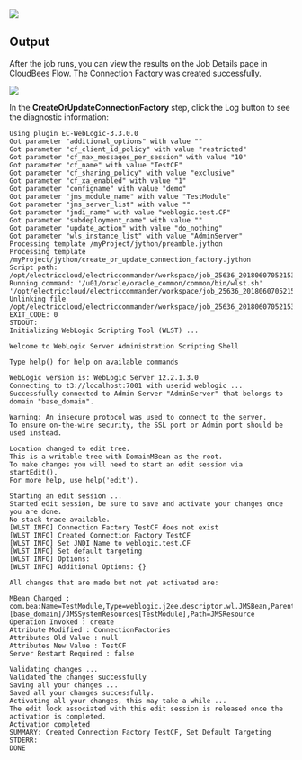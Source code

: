 <img src="../../plugins/EC-WebLogic/images/CreateOrUpdateConnectionFactory/Form.png" />

## Output

After the job runs, you can view the results on the Job Details page in CloudBees Flow. The Connection Factory was created successfully.

<img src="../../plugins/EC-WebLogic/images/CreateOrUpdateConnectionFactory/Summary.png" />

In the <b>CreateOrUpdateConnectionFactory</b> step, click the Log button to see the diagnostic information:

    Using plugin EC-WebLogic-3.3.0.0
    Got parameter "additional_options" with value ""
    Got parameter "cf_client_id_policy" with value "restricted"
    Got parameter "cf_max_messages_per_session" with value "10"
    Got parameter "cf_name" with value "TestCF"
    Got parameter "cf_sharing_policy" with value "exclusive"
    Got parameter "cf_xa_enabled" with value "1"
    Got parameter "configname" with value "demo"
    Got parameter "jms_module_name" with value "TestModule"
    Got parameter "jms_server_list" with value ""
    Got parameter "jndi_name" with value "weblogic.test.CF"
    Got parameter "subdeployment_name" with value ""
    Got parameter "update_action" with value "do_nothing"
    Got parameter "wls_instance_list" with value "AdminServer"
    Processing template /myProject/jython/preamble.jython
    Processing template /myProject/jython/create_or_update_connection_factory.jython
    Script path: /opt/electriccloud/electriccommander/workspace/job_25636_20180607052153/exec_108308602360286.jython
    Running command: '/u01/oracle/oracle_common/common/bin/wlst.sh' '/opt/electriccloud/electriccommander/workspace/job_25636_20180607052153/exec_108308602360286.jython'
    Unlinking file /opt/electriccloud/electriccommander/workspace/job_25636_20180607052153/exec_108308602360286.jython
    EXIT_CODE: 0
    STDOUT:
    Initializing WebLogic Scripting Tool (WLST) ...

    Welcome to WebLogic Server Administration Scripting Shell

    Type help() for help on available commands

    WebLogic version is: WebLogic Server 12.2.1.3.0
    Connecting to t3://localhost:7001 with userid weblogic ...
    Successfully connected to Admin Server "AdminServer" that belongs to domain "base_domain".

    Warning: An insecure protocol was used to connect to the server.
    To ensure on-the-wire security, the SSL port or Admin port should be used instead.

    Location changed to edit tree.
    This is a writable tree with DomainMBean as the root.
    To make changes you will need to start an edit session via startEdit().
    For more help, use help('edit').

    Starting an edit session ...
    Started edit session, be sure to save and activate your changes once you are done.
    No stack trace available.
    [WLST INFO] Connection Factory TestCF does not exist
    [WLST INFO] Created Connection Factory TestCF
    [WLST INFO] Set JNDI Name to weblogic.test.CF
    [WLST INFO] Set default targeting
    [WLST INFO] Options:
    [WLST INFO] Additional Options: {}

    All changes that are made but not yet activated are:

    MBean Changed : com.bea:Name=TestModule,Type=weblogic.j2ee.descriptor.wl.JMSBean,Parent=[base_domain]/JMSSystemResources[TestModule],Path=JMSResource
    Operation Invoked : create
    Attribute Modified : ConnectionFactories
    Attributes Old Value : null
    Attributes New Value : TestCF
    Server Restart Required : false

    Validating changes ...
    Validated the changes successfully
    Saving all your changes ...
    Saved all your changes successfully.
    Activating all your changes, this may take a while ...
    The edit lock associated with this edit session is released once the activation is completed.
    Activation completed
    SUMMARY: Created Connection Factory TestCF, Set Default Targeting
    STDERR:
    DONE
